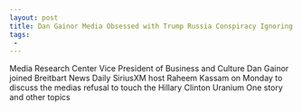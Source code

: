 ```yaml
---
layout: post
title: Dan Gainor Media Obsessed with Trump Russia Conspiracy Ignoring Clinton Uranium One
tags:
 -
---
```

Media Research Center Vice President of Business and Culture Dan Gainor joined Breitbart News Daily SiriusXM host Raheem Kassam on Monday to discuss the medias refusal to touch the Hillary Clinton Uranium One story and other topics
